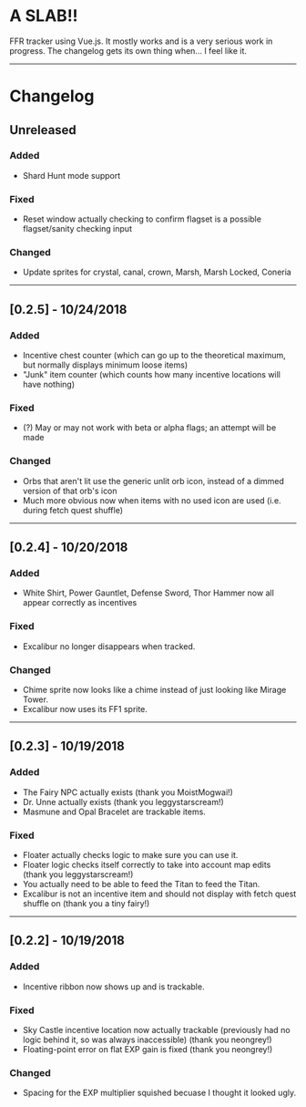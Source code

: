 # A SLAB!!
FFR tracker using Vue.js. It mostly works and is a very serious work in progress. The changelog gets its own thing when... I feel like it.

***

# Changelog

## Unreleased
### Added
- Shard Hunt mode support

### Fixed
- Reset window actually checking to confirm flagset is a possible flagset/sanity checking input

### Changed
- Update sprites for crystal, canal, crown, Marsh, Marsh Locked, Coneria

***

## [0.2.5] - 10/24/2018

### Added
- Incentive chest counter (which can go up to the theoretical maximum, but normally displays minimum loose items)
- "Junk" item counter (which counts how many incentive locations will have nothing)

### Fixed
- (?) May or may not work with beta or alpha flags; an attempt will be made

### Changed
- Orbs that aren't lit use the generic unlit orb icon, instead of a dimmed version of that orb's icon
- Much more obvious now when items with no used icon are used (i.e. during fetch quest shuffle)


***

## [0.2.4] - 10/20/2018
### Added
- White Shirt, Power Gauntlet, Defense Sword, Thor Hammer now all appear correctly as incentives

### Fixed
- Excalibur no longer disappears when tracked.

### Changed
- Chime sprite now looks like a chime instead of just looking like Mirage Tower.
- Excalibur now uses its FF1 sprite.

***

## [0.2.3] - 10/19/2018
### Added
- The Fairy NPC actually exists (thank you MoistMogwai!)
- Dr. Unne actually exists (thank you leggystarscream!)
- Masmune and Opal Bracelet are trackable items.

### Fixed
- Floater actually checks logic to make sure you can use it.
- Floater logic checks itself correctly to take into account map edits (thank you leggystarscream!)
- You actually need to be able to feed the Titan to feed the Titan.
- Excalibur is not an incentive item and should not display with fetch quest shuffle on (thank you a tiny fairy!)

***

## [0.2.2] - 10/19/2018
### Added
- Incentive ribbon now shows up and is trackable.

### Fixed
- Sky Castle incentive location now actually trackable (previously had no logic behind it, so was always inaccessible) (thank you neongrey!)
- Floating-point error on flat EXP gain is fixed (thank you neongrey!)

### Changed
- Spacing for the EXP multiplier squished becuase I thought it looked ugly.